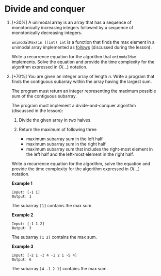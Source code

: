 # Divide and conquer

1. [+30%] A unimodal array is an array that has a sequence of monotonically increasing integers
   followed by a sequence of monotonically decreasing integers.

   `unimodalMax(in []int) int` is a function that finds the max element in a unimodal array
   implemented as [follows](https://go.dev/play/p/buvERC5yZYG) (discussed during the lesson).

   Write a recurrence equation for the algorithm that `unimodalMax` implements. Solve the equation
   and provide the time complexity for the algorithm expressed in $O(...)$ notation.

2. [+70%] You are given an integer array of length $n$. Write a program that finds the contiguous
   subarray within the array having the largest sum.
   
   The program must return an integer representing the maximum possible sum of the contiguous subarray.
   
   The program must implement a divide-and-conquer algorithm (discussed in the lesson):
   
     1. Divide the given array in two halves.
     2. Return the maximum of following three
     
        * maximum subarray sum in the left half
        * maximum subarray sum in the right half
        * maximum subarray sum that includes the right-most element in the left half and the left-most
          element in the right half.
          
   Write a recurrence equation for the algorithm, solve the equation and provide the time complexity for
   the algorithm expressed in $O(...)$ notation.
   
   **Example 1**
   
   ```
   Input: [-1 1]
   Output: 1
   ```
   
   The subarray `[1]` contains the max sum.
   
   **Example 2**
   
   ```
   Input: [-1 1 2]
   Output: 3
   ```
   
   The subarray `[1 2]` contains the max sum.
   
   **Example 3**
   
   ```
   Input: [-2 1 -3 4 -1 2 1 -5 4]
   Output: 6
   ```
   
   The subarray `[4 -1 2 1]` contains the max sum.
   
